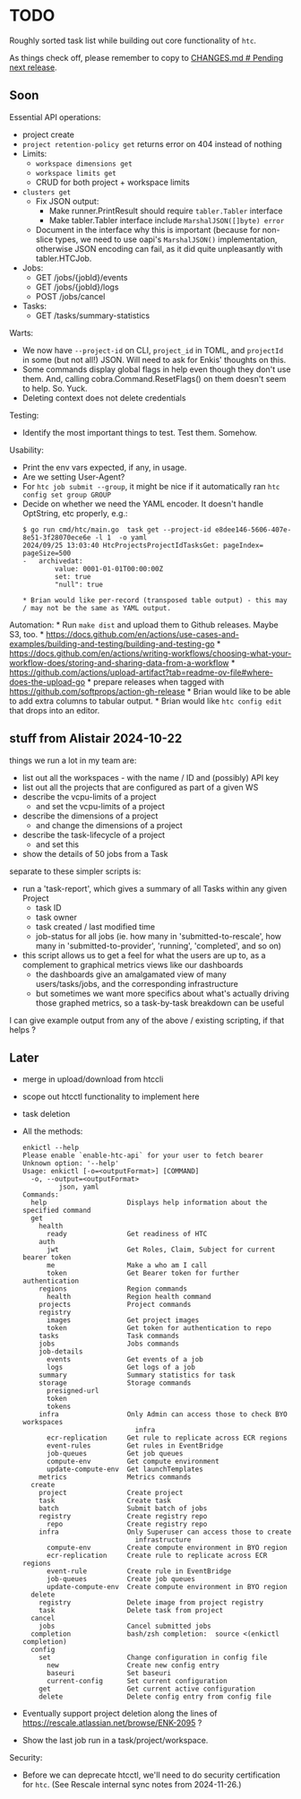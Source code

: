 # TODO

Roughly sorted task list while building out core functionality of `htc`.

As things check off, please remember to copy to
[CHANGES.md # Pending next release](./CHANGES.md#pending-next-release).

## Soon

Essential API operations:
  * project create
  * `project retention-policy get` returns error on 404 instead of nothing
  * Limits:
    * `workspace dimensions get`
    * `workspace limits get`
    * CRUD for both project + workspace limits
  * `clusters get`
	* Fix JSON output:
		* Make runner.PrintResult should require `tabler.Tabler` interface
		* Make tabler.Tabler interface include `MarshalJSON([]byte) error`
    * Document in the interface why this is important (because for non-slice
      types, we need to use oapi's `MarshalJSON()` implementation, otherwise
      JSON encoding can fail, as it did quite unpleasantly with tabler.HTCJob.
  * Jobs:
    * GET /jobs/{jobId}/events
    * GET /jobs/{jobId}/logs
    * POST /jobs/cancel
  * Tasks:
    * GET /tasks/summary-statistics

Warts:
  * We now have `--project-id` on CLI, `project_id` in TOML, and `projectId` in some (but not all!) JSON. Will need to ask for Enkis' thoughts on this.
  * Some commands display global flags in help even though they don't use them. And, calling cobra.Command.ResetFlags() on them doesn't seem to help. So. Yuck.
  * Deleting context does not delete credentials

Testing:
  * Identify the most important things to test. Test them. Somehow.

Usability:
  * Print the env vars expected, if any, in usage.
  * Are we setting User-Agent?
  * For `htc job submit --group`, it might be nice if it automatically ran `htc config set group GROUP`
  * Decide on whether we need the YAML encoder. It doesn't handle OptString, etc properly, e.g.:
    ```
    $ go run cmd/htc/main.go  task get --project-id e8dee146-5606-407e-8e51-3f28070ece6e -l 1  -o yaml
    2024/09/25 13:03:40 HtcProjectsProjectIdTasksGet: pageIndex= pageSize=500
    -   archivedat:
            value: 0001-01-01T00:00:00Z
            set: true
            "null": true
    ```
		* Brian would like per-record (transposed table output) - this may / may not be the same as YAML output.

Automation:
    * Run `make dist` and upload them to Github releases. Maybe S3, too.
        * https://docs.github.com/en/actions/use-cases-and-examples/building-and-testing/building-and-testing-go
        * https://docs.github.com/en/actions/writing-workflows/choosing-what-your-workflow-does/storing-and-sharing-data-from-a-workflow
        * https://github.com/actions/upload-artifact?tab=readme-ov-file#where-does-the-upload-go
    * prepare releases when tagged with https://github.com/softprops/action-gh-release
    * Brian would like to be able to add extra columns to tabular output.
    * Brian would like `htc config edit` that drops into an editor.

## stuff from Alistair 2024-10-22

things we run a lot in my team are:
  * list out all the workspaces - with the name / ID and (possibly) API key
  * list out all the projects that are configured as part of a given WS
  * describe the vcpu-limits of a project
    * and set the vcpu-limits of a project
  * describe the dimensions of a project
    * and change the dimensions of a project
  * describe the task-lifecycle of a project
    * and set this
  * show the details of 50 jobs from a Task

separate to these simpler scripts is:
  * run a 'task-report', which gives a summary of all Tasks within any given Project
    * task ID
    * task owner
    * task created / last modified time
    * job-status for all jobs (ie. how many in 'submitted-to-rescale', how many in 'submitted-to-provider', 'running', 'completed', and so on)
  * this script allows us to get a feel for what the users are up to, as a complement to graphical metrics views like our dashboards
    * the dashboards give an amalgamated view of many users/tasks/jobs, and the corresponding infrastructure
    * but sometimes we want more specifics about what's actually driving those graphed metrics, so a task-by-task breakdown can be useful

I can give example output from any of the above / existing scripting, if that helps ?


## Later

* merge in upload/download from htccli
* scope out htcctl functionality to implement here
* task deletion

* All the methods:
    ```
    enkictl --help
    Please enable `enable-htc-api` for your user to fetch bearer
    Unknown option: '--help'
    Usage: enkictl [-o=<outputFormat>] [COMMAND]
      -o, --output=<outputFormat>
             json, yaml
    Commands:
      help                    Displays help information about the specified command
      get
        health
          ready               Get readiness of HTC
        auth
          jwt                 Get Roles, Claim, Subject for current bearer token
          me                  Make a who am I call
          token               Get Bearer token for further authentication
        regions               Region commands
          health              Region health command
        projects              Project commands
        registry
          images              Get project images
          token               Get token for authentication to repo
        tasks                 Task commands
        jobs                  Jobs commands
        job-details
          events              Get events of a job
          logs                Get logs of a job
        summary               Summary statistics for task
        storage               Storage commands
          presigned-url
          token
          tokens
        infra                 Only Admin can access those to check BYO workspaces
                                infra
          ecr-replication     Get rule to replicate across ECR regions
          event-rules         Get rules in EventBridge
          job-queues          Get job queues
          compute-env         Get compute environment
          update-compute-env  Get launchTemplates
        metrics               Metrics commands
      create
        project               Create project
        task                  Create task
        batch                 Submit batch of jobs
        registry              Create registry repo
          repo                Create registry repo
        infra                 Only Superuser can access those to create
                                infrastructure
          compute-env         Create compute environment in BYO region
          ecr-replication     Create rule to replicate across ECR regions
          event-rule          Create rule in EventBridge
          job-queues          Create job queues
          update-compute-env  Create compute environment in BYO region
      delete
        registry              Delete image from project registry
        task                  Delete task from project
      cancel
        jobs                  Cancel submitted jobs
      completion              bash/zsh completion:  source <(enkictl completion)
      config
        set                   Change configuration in config file
          new                 Create new config entry
          baseuri             Set baseuri
          current-config      Set current configuration
        get                   Get current active configuration
        delete                Delete config entry from config file
    ```
* Eventually support project deletion along the lines of
  https://rescale.atlassian.net/browse/ENK-2095 ?
* Show the last job run in a task/project/workspace.

Security:
  * Before we can deprecate htcctl, we'll need to do security certification for `htc`. (See Rescale internal sync notes from 2024-11-26.)


<!-- vim: set tw=999999 sts=0 ts=2 sw=2: -->
